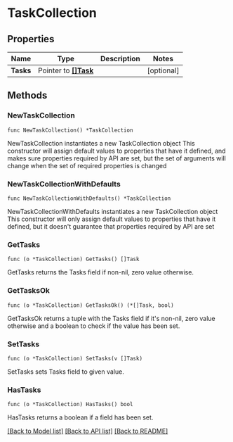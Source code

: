 # TaskCollection

## Properties

Name | Type | Description | Notes
------------ | ------------- | ------------- | -------------
**Tasks** | Pointer to [**[]Task**](Task.md) |  | [optional] 

## Methods

### NewTaskCollection

`func NewTaskCollection() *TaskCollection`

NewTaskCollection instantiates a new TaskCollection object
This constructor will assign default values to properties that have it defined,
and makes sure properties required by API are set, but the set of arguments
will change when the set of required properties is changed

### NewTaskCollectionWithDefaults

`func NewTaskCollectionWithDefaults() *TaskCollection`

NewTaskCollectionWithDefaults instantiates a new TaskCollection object
This constructor will only assign default values to properties that have it defined,
but it doesn't guarantee that properties required by API are set

### GetTasks

`func (o *TaskCollection) GetTasks() []Task`

GetTasks returns the Tasks field if non-nil, zero value otherwise.

### GetTasksOk

`func (o *TaskCollection) GetTasksOk() (*[]Task, bool)`

GetTasksOk returns a tuple with the Tasks field if it's non-nil, zero value otherwise
and a boolean to check if the value has been set.

### SetTasks

`func (o *TaskCollection) SetTasks(v []Task)`

SetTasks sets Tasks field to given value.

### HasTasks

`func (o *TaskCollection) HasTasks() bool`

HasTasks returns a boolean if a field has been set.


[[Back to Model list]](../README.md#documentation-for-models) [[Back to API list]](../README.md#documentation-for-api-endpoints) [[Back to README]](../README.md)


